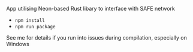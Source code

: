 App utilising Neon-based Rust libary to interface with SAFE network

- `npm install`
- `npm run package`

See me for details if you run into issues during compilation, especially on Windows
